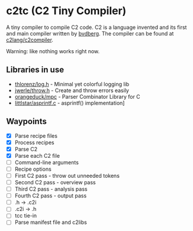 # c2tc (C2 Tiny Compiler)
A tiny compiler to compile C2 code. C2 is a language invented and its first and main compiler written by [bvdberg](https://github.com/bvdberg). The compiler can be found at [c2lang/c2compiler](https://github.com/c2lang/c2compiler/).

Warning: like nothing works right now.
## Libraries in use

- [thlorenz/log.h](https://github.com/thlorenz/log.h) - Minimal yet colorful logging lib
- [jwerle/throw.h](https://github.com/jwerle/throw.h) - Create and throw errors easily
- [orangeduck/mpc](https://github.com/orangeduck/mpc) - Parser Combinator Library for C
- [littlstar/asprintf.c](https://github.com/littlstar/asprintf.c) - asprintf() implementation]

## Waypoints
- [X] Parse recipe files
- [X] Process recipes
- [X] Parse C2
- [X] Parse each C2 file
- [ ] Command-line arguments
- [ ] Recipe options
- [ ] First C2 pass - throw out unneeded tokens
- [ ] Second C2 pass - overview pass
- [ ] Third C2 pass - analysis pass
- [ ] Fourth C2 pass - output pass
- [ ] .h -> .c2i
- [ ] .c2i -> .h
- [ ] tcc tie-in
- [ ] Parse manifest file and c2libs
